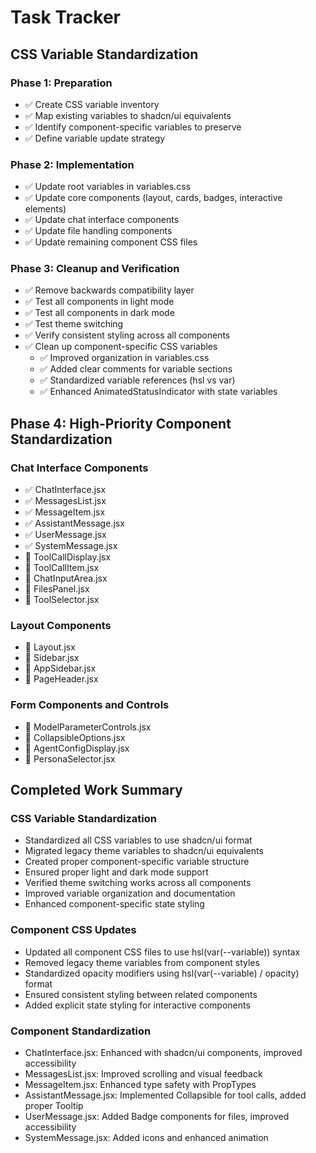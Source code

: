 # Task Tracker

## CSS Variable Standardization

### Phase 1: Preparation
- ✅ Create CSS variable inventory
- ✅ Map existing variables to shadcn/ui equivalents
- ✅ Identify component-specific variables to preserve
- ✅ Define variable update strategy

### Phase 2: Implementation
- ✅ Update root variables in variables.css
- ✅ Update core components (layout, cards, badges, interactive elements)
- ✅ Update chat interface components
- ✅ Update file handling components
- ✅ Update remaining component CSS files

### Phase 3: Cleanup and Verification
- ✅ Remove backwards compatibility layer
- ✅ Test all components in light mode
- ✅ Test all components in dark mode
- ✅ Test theme switching
- ✅ Verify consistent styling across all components
- ✅ Clean up component-specific CSS variables
  - ✅ Improved organization in variables.css
  - ✅ Added clear comments for variable sections
  - ✅ Standardized variable references (hsl vs var)
  - ✅ Enhanced AnimatedStatusIndicator with state variables

## Phase 4: High-Priority Component Standardization

### Chat Interface Components
- ✅ ChatInterface.jsx
- ✅ MessagesList.jsx
- ✅ MessageItem.jsx
- ✅ AssistantMessage.jsx
- ✅ UserMessage.jsx
- ✅ SystemMessage.jsx
- 🔲 ToolCallDisplay.jsx
- 🔲 ToolCallItem.jsx
- 🔲 ChatInputArea.jsx
- 🔲 FilesPanel.jsx
- 🔲 ToolSelector.jsx

### Layout Components
- 🔲 Layout.jsx
- 🔲 Sidebar.jsx
- 🔲 AppSidebar.jsx
- 🔲 PageHeader.jsx

### Form Components and Controls
- 🔲 ModelParameterControls.jsx
- 🔲 CollapsibleOptions.jsx
- 🔲 AgentConfigDisplay.jsx
- 🔲 PersonaSelector.jsx

## Completed Work Summary

### CSS Variable Standardization
- Standardized all CSS variables to use shadcn/ui format
- Migrated legacy theme variables to shadcn/ui equivalents
- Created proper component-specific variable structure
- Ensured proper light and dark mode support
- Verified theme switching works across all components
- Improved variable organization and documentation
- Enhanced component-specific state styling

### Component CSS Updates
- Updated all component CSS files to use hsl(var(--variable)) syntax
- Removed legacy theme variables from component styles
- Standardized opacity modifiers using hsl(var(--variable) / opacity) format
- Ensured consistent styling between related components
- Added explicit state styling for interactive components

### Component Standardization
- ChatInterface.jsx: Enhanced with shadcn/ui components, improved accessibility
- MessagesList.jsx: Improved scrolling and visual feedback
- MessageItem.jsx: Enhanced type safety with PropTypes
- AssistantMessage.jsx: Implemented Collapsible for tool calls, added proper Tooltip
- UserMessage.jsx: Added Badge components for files, improved accessibility
- SystemMessage.jsx: Added icons and enhanced animation